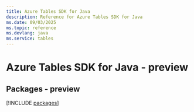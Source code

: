 ```yaml
---
title: Azure Tables SDK for Java
description: Reference for Azure Tables SDK for Java
ms.date: 09/03/2025
ms.topic: reference
ms.devlang: java
ms.service: tables
---
```

# Azure Tables SDK for Java - preview
## Packages - preview
[!INCLUDE [packages](tables-index.md)]